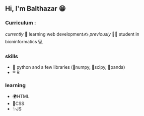 ## Hi, I'm Balthazar 😁
### Curriculum :
*currently* 📖 learning web development✍️ 
*previously* 🧑‍🎓 student in bioninformatics 💻
### skills
- 🐍 python and a few libraries (🔢numpy, 🔬scipy, 🐼panda)
- ®️ R

### learning
- 🌍HTML
- 📄CSS
- ✨JS
